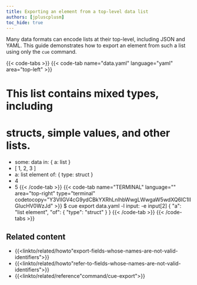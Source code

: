```yaml
---
title: Exporting an element from a top-level data list
authors: [jpluscplusm]
toc_hide: true
---
```


Many data formats can encode lists at their top-level, including JSON and YAML.
This guide demonstrates how to export an element from such a list using only
the `cue` command.

{{< code-tabs >}}
{{< code-tab name="data.yaml" language="yaml" area="top-left" >}}
# This list contains mixed types, including
# structs, simple values, and other lists.
- some: data
  in: { a: list }
- [ 1, 2, 3 ]
- a: list element
  of: { type: struct }
- 4
- 5
{{< /code-tab >}}
{{< code-tab name="TERMINAL" language="" area="top-right" type="terminal" codetocopy="Y3VlIGV4cG9ydCBkYXRhLnlhbWwgLWwgaW5wdXQ6IC1lIGlucHV0WzJd" >}}
$ cue export data.yaml -l input: -e input[2]
{
    "a": "list element",
    "of": {
        "type": "struct"
    }
}
{{< /code-tab >}}
{{< /code-tabs >}}

## Related content

- {{<linkto/related/howto"export-fields-whose-names-are-not-valid-identifiers">}}
- {{<linkto/related/howto"refer-to-fields-whose-names-are-not-valid-identifiers">}}
- {{<linkto/related/reference"command/cue-export">}}
